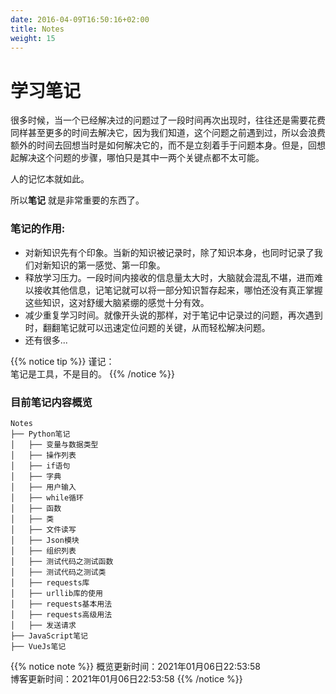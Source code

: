 ```yaml
---
date: 2016-04-09T16:50:16+02:00
title: Notes
weight: 15
---
```


# 学习笔记



很多时候，当一个已经解决过的问题过了一段时间再次出现时，往往还是需要花费同样甚至更多的时间去解决它，因为我们知道，这个问题之前遇到过，所以会浪费额外的时间去回想当时是如何解决它的，而不是立刻着手于问题本身。但是，回想起解决这个问题的步骤，哪怕只是其中一两个关键点都不太可能。

人的记忆本就如此。

所以**笔记** 就是非常重要的东西了。 

### 笔记的作用:

- 对新知识先有个印象。当新的知识被记录时，除了知识本身，也同时记录了我们对新知识的第一感觉、第一印象。
- 释放学习压力。一段时间内接收的信息量太大时，大脑就会混乱不堪，进而难以接收其他信息，记笔记就可以将一部分知识暂存起来，哪怕还没有真正掌握这些知识，这对舒缓大脑紧绷的感觉十分有效。
- 减少重复学习时间。就像开头说的那样，对于笔记中记录过的问题，再次遇到时，翻翻笔记就可以迅速定位问题的关键，从而轻松解决问题。
- 还有很多...




{{% notice tip %}}
谨记：  
笔记是工具，不是目的。
{{% /notice %}}


### 目前笔记内容概览
```
Notes
├── Python笔记
│   ├── 变量与数据类型
│   ├── 操作列表
│   ├── if语句
│   ├── 字典
│   ├── 用户输入
│   ├── while循环
│   ├── 函数
│   ├── 类
│   ├── 文件读写
│   ├── Json模块
│   ├── 组织列表
│   ├── 测试代码之测试函数
│   ├── 测试代码之测试类
│   ├── requests库
│   ├── urllib库的使用
│   ├── requests基本用法
│   ├── requests高级用法
│   ├── 发送请求
├── JavaScript笔记
├── VueJs笔记
```
{{% notice note %}}
概览更新时间：2021年01月06日22:53:58   
博客更新时间：2021年01月06日22:53:58
{{% /notice %}}